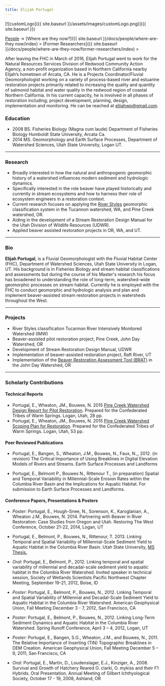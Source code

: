 ```yaml
---
title: Elijah Portugal
---
```


[![customLogo]({{ site.baseurl }}/assets/images/customLogo.png)]({{ site.baseurl }})

[People]({{site.baseurl}}/people/index) -> [Where are they now?]({{ site.baseurl }}/docs/people/where-are-they now/index) > [Former Researchers]({{ site.baseurl }}/docs/people/where-are-they-now/former-researchers/index) >

After leaving the FHC in March of 2016, Elijah Portugal went to work for the Natural Resources Services Division of Redwood Community Action Agency, a non-profit organization based in Northern California nearby Elijah’s hometown of Arcata, CA. He is a Projects Coordinator/Fluvial Geomorphologist working on a variety of process-based river and estuarine restoration projects primarily related to increasing the quality and quantity of salmonid habitat and water quality in the redwood region of coastal Northern California. In his current capacity, he is involved in all phases of restoration including; project development, planning, design, implementation and monitoring. He can be reached at [elijahwp@gmail.com](mailto:elijahwp@gmail.com). 

### Education

- 2008 BS. Fisheries Biology (Magna cum laude) Department of Fisheries Biology Humboldt State University, Arcata Ca.
- 2014 MS. Geomorphology and Earth Surface Processes, Department of Watershed Sciences, Utah State University, Logan UT. 

------

### Research

- Broadly interested in how the natural and anthropogenic geomorphic history of a watershed influences modern sediment and hydrologic dynamics.
- Specifically interested in the role beaver have played historically and currently in stream ecosystems and how to harness their role of ecosystem engineers in a restoration context.
- Current research focuses on applying the [River Styles](http://www.riverstyles.com/outline.php) geomorphic classification system in the Tucannon watershed, WA, and Pine Creek watershed, OR.
- Aiding in the development of a Stream Restoration Design Manual for the Utah Division of Wildlife Resources (UDWR).
- Applied beaver assisted restoration projects in OR, WA, and UT.

------

### Bio

**Elijah Portugal**, is a Fluvial Geomorphologist with the Fluvial Habitat Center (FHC), Department of Watershed Sciences, Utah State University in Logan, UT. His background is in Fisheries Biology and stream habitat classifications and assessments but during the course of his Master's research his focus has broadened to understanding the role of long-term, watershed-wide geomorphic processes on stream habitat. Currently he is employed with the FHC to conduct geomorphic and hydrologic analysis and plan and implement beaver-assisted stream restoration projects in watersheds throughout the West.   

------

### Projects

- River Styles classification Tucannon River Intensively Monitored Watershed (IMW)
- Beaver-assisted pilot restoration project, Pine Creek, John Day Watershed, OR
- Development of Stream Restoration Design Manual, UDWR
- Implementation of beaver-assisted restoration project, Raft River, UT
- Implementation of the [Beaver Restoration Assessment Tool (BRAT)](http://brat.joewheaton.org/) in the John Day Watershed, OR

------

### Scholarly Contributions

#### Technical Reports

- Portugal, E., Wheaton, JM., Bouwes, N. 2015 [Pine Creek Watershed Design Report for Pilot Restoration](https://www.researchgate.net/profile/Elijah_Portugal/publications). Prepared for the Confederated Tribes of Warm Springs. Logan, Utah, 28 pp.
- Portugal, E., Wheaton, JM., Bouwes, N. 2015 [Pine Creek Watershed Scoping Plan for Restoration](https://www.researchgate.net/profile/Elijah_Portugal). Prepared for the Confederated Tribes of Warm Springs. Logan, Utah, 53 pp.

#### Peer Reviewed Publications 

- Portugal, E., Bangen, S., Wheaton, J.M., Bouwes, N., Faux, N.,, 2012. (in revision) The Critical Importance of Using Breaklines in Digital Elevation Models of Rivers and Streams. Earth Surface Processes and Landforms


- Portugal, E., Belmont P., Bouwes N., Rittenour T., (in preparation) Spatial and Temporal Variability in Millennial-Scale Erosion Rates within the Columbia River Basin and the Implications for Aquatic Habitat. For submission to Earth Surface Processes and Landforms.

#### Conference Papers, Presentations & Posters

- *Poster:* Portugal, E., Hough-Snee, N., Sorenson, K., Karoglanian, A., Wheaton J.M., Bouwes, N. 2014. Partnering with Beaver in River Restoration: Case Studies from Oregon and Utah. Restoring The West Conference, October 21-22, 2014, Logan, UT


- Portugal, E., Belmont, P., Bouwes, N., Rittenour, T. 2013. Linking Temporal and Spatial Variability of Millennial-Scale Sediment Yield to Aquatic Habitat in the Columbia River Basin. Utah State University, [MS Thesis.](http://digitalcommons.usu.edu/etd/2087/)


- *Oral:* Portugal, E., Belmont, P., 2012. Linking temporal and spatial variability of millennial and decadal-scale sediment yield to aquatic habitat in the Columbia River Watershed. Invited speaker in technical session, Society of Wetlands Scientists Pacific Northwest Chapter Meeting, September 19-21, 2012, Boise, ID


- *Poster:* Portugal, E., Belmont, P., Bouwes, N., 2012. Linking Temporal and Spatial Variability of Millennial and Decadal-Scale Sediment Yield to Aquatic Habitat in the Columbia River Watershed. American Geophysical Union, Fall Meeting December 3 - 7, 2012, San Francisco, CA


- *Poster:* Portugal, E., Belmont, P., Bouwes, N., 2012. Linking Long-Term Sediment Dynamics and Aquatic Habitat in the Columbia River Watershed. Spring Runoff Conference, April 3 – 4, 2012, Logan, UT


- *Poster:*  Portugal, E., Bangen, S.G., Wheaton, J.M., and Bouwes, N., 2011. The Relative Importance of Inserting (TIN) Topographic Breaklines in DEM Creation. American Geophysical Union, Fall Meeting December 5 – 9, 2011, San Francisco, CA 


- *Oral:*  Portugal, E., Martin, D., Loudenslager, E.J., Kinziger, A., 2008. Survival and Growth of Hatchery Reared O. clarki, O. mykiss and their F1 Hybrids. Oral Presentation, Annual Meeting of Gilbert Ichthyological Society, October 17 - 19, 2008, Ashland, OR 